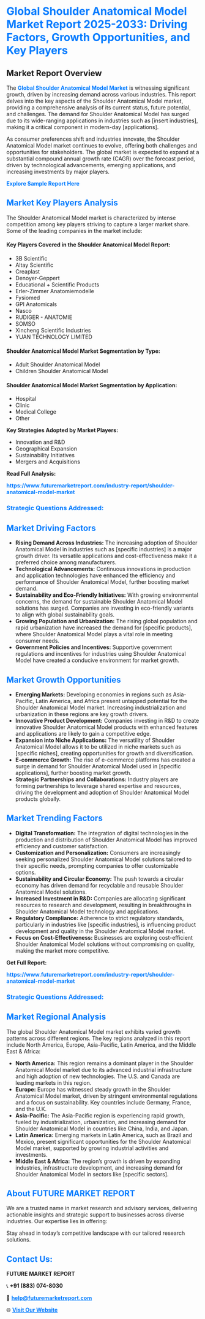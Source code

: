 <h1 style="color: #007BFF;">Global Shoulder Anatomical Model Market Report 2025-2033: Driving Factors, Growth Opportunities, and Key Players</h1>

<section id="overview">
<h2>Market Report Overview</h2>
<p>The <a href="https://www.futuremarketreport.com/industry-report/shoulder-anatomical-model-market" style="color: #007BFF; text-decoration: none;"><strong>Global Shoulder Anatomical Model Market</strong></a> is witnessing significant growth, driven by increasing demand across various industries. This report delves into the key aspects of the Shoulder Anatomical Model market, providing a comprehensive analysis of its current status, future potential, and challenges. The demand for Shoulder Anatomical Model has surged due to its wide-ranging applications in industries such as [insert industries], making it a critical component in modern-day [applications].</p>
<p>As consumer preferences shift and industries innovate, the Shoulder Anatomical Model market continues to evolve, offering both challenges and opportunities for stakeholders. The global market is expected to expand at a substantial compound annual growth rate (CAGR) over the forecast period, driven by technological advancements, emerging applications, and increasing investments by major players.</p>
</section>

<section id="overview">
<p><a href="https://www.futuremarketreport.com/request-sample/reportId=101052" style="color: #007BFF; text-decoration: none;"><strong>Explore Sample Report Here</strong></a></p>
</section>

<section id="key-players">
<h2 style="color: #007BFF;">Market Key Players Analysis</h2>
<p>The Shoulder Anatomical Model market is characterized by intense competition among key players striving to capture a larger market share. Some of the leading companies in the market include:</p>
<h4>Key Players Covered in the Shoulder Anatomical Model Report:</h4>
<ul><li>3B Scientific</li><li>Altay Scientific</li><li>Creaplast</li><li>Denoyer-Geppert</li><li>Educational + Scientific Products</li><li>Erler-Zimmer Anatomiemodelle</li><li>Fysiomed</li><li>GPI Anatomicals</li><li>Nasco</li><li>RUDIGER - ANATOMIE</li><li>SOMSO</li><li>Xincheng Scientific Industries</li><li>YUAN TECHNOLOGY LIMITED</li></ul>
<h4>Shoulder Anatomical Model Market Segmentation by Type:</h4>
<ul><li>Adult Shoulder Anatomical Model</li><li>Children Shoulder Anatomical Model</li></ul>

<h4>Shoulder Anatomical Model Market Segmentation by Application:</h4>
<ul><li>Hospital</li><li>Clinic</li><li>Medical College</li><li>Other</li></ul>
<p><strong>Key Strategies Adopted by Market Players:</strong></p>
<ul>
<li>Innovation and R&D</li>
<li>Geographical Expansion</li>
<li>Sustainability Initiatives</li>
<li>Mergers and Acquisitions</li>
</ul>
</section>

<section>
<p><strong>Read Full Analysis: </strong></p><a href="https://www.futuremarketreport.com/industry-report/shoulder-anatomical-model-market" style="color: #007BFF; text-decoration: none;"><strong>https://www.futuremarketreport.com/industry-report/shoulder-anatomical-model-market</strong></a>
<h3 style="color: #007BFF;">Strategic Questions Addressed:</h3>
</section>

<section id="driving-factors">
<h2 style="color: #007BFF;">Market Driving Factors</h2>
<ul>
<li><strong>Rising Demand Across Industries:</strong> The increasing adoption of Shoulder Anatomical Model in industries such as [specific industries] is a major growth driver. Its versatile applications and cost-effectiveness make it a preferred choice among manufacturers.</li>
<li><strong>Technological Advancements:</strong> Continuous innovations in production and application technologies have enhanced the efficiency and performance of Shoulder Anatomical Model, further boosting market demand.</li>
<li><strong>Sustainability and Eco-Friendly Initiatives:</strong> With growing environmental concerns, the demand for sustainable Shoulder Anatomical Model solutions has surged. Companies are investing in eco-friendly variants to align with global sustainability goals.</li>
<li><strong>Growing Population and Urbanization:</strong> The rising global population and rapid urbanization have increased the demand for [specific products], where Shoulder Anatomical Model plays a vital role in meeting consumer needs.</li>
<li><strong>Government Policies and Incentives:</strong> Supportive government regulations and incentives for industries using Shoulder Anatomical Model have created a conducive environment for market growth.</li>
</ul>
</section>

<section id="growth-opportunities">
<h2 style="color: #007BFF;">Market Growth Opportunities</h2>
<ul>
<li><strong>Emerging Markets:</strong> Developing economies in regions such as Asia-Pacific, Latin America, and Africa present untapped potential for the Shoulder Anatomical Model market. Increasing industrialization and urbanization in these regions are key growth drivers.</li>
<li><strong>Innovative Product Development:</strong> Companies investing in R&D to create innovative Shoulder Anatomical Model products with enhanced features and applications are likely to gain a competitive edge.</li>
<li><strong>Expansion into Niche Applications:</strong> The versatility of Shoulder Anatomical Model allows it to be utilized in niche markets such as [specific niches], creating opportunities for growth and diversification.</li>
<li><strong>E-commerce Growth:</strong> The rise of e-commerce platforms has created a surge in demand for Shoulder Anatomical Model used in [specific applications], further boosting market growth.</li>
<li><strong>Strategic Partnerships and Collaborations:</strong> Industry players are forming partnerships to leverage shared expertise and resources, driving the development and adoption of Shoulder Anatomical Model products globally.</li>
</ul>
</section>

<section id="trending-factors">
<h2 style="color: #007BFF;">Market Trending Factors</h2>
<ul>
<li><strong>Digital Transformation:</strong> The integration of digital technologies in the production and distribution of Shoulder Anatomical Model has improved efficiency and customer satisfaction.</li>
<li><strong>Customization and Personalization:</strong> Consumers are increasingly seeking personalized Shoulder Anatomical Model solutions tailored to their specific needs, prompting companies to offer customizable options.</li>
<li><strong>Sustainability and Circular Economy:</strong> The push towards a circular economy has driven demand for recyclable and reusable Shoulder Anatomical Model solutions.</li>
<li><strong>Increased Investment in R&D:</strong> Companies are allocating significant resources to research and development, resulting in breakthroughs in Shoulder Anatomical Model technology and applications.</li>
<li><strong>Regulatory Compliance:</strong> Adherence to strict regulatory standards, particularly in industries like [specific industries], is influencing product development and quality in the Shoulder Anatomical Model market.</li>
<li><strong>Focus on Cost-Effectiveness:</strong> Businesses are exploring cost-efficient Shoulder Anatomical Model solutions without compromising on quality, making the market more competitive.</li>
</ul>
</section>

<section>
<p><strong>Get Full Report: </strong></p><a href="https://www.futuremarketreport.com/industry-report/shoulder-anatomical-model-market" style="color: #007BFF; text-decoration: none;"><strong>https://www.futuremarketreport.com/industry-report/shoulder-anatomical-model-market</strong></a>
<h3 style="color: #007BFF;">Strategic Questions Addressed:</h3>
</section>


<section id="regional-analysis">
<h2 style="color: #007BFF;">Market Regional Analysis</h2>
<p>The global Shoulder Anatomical Model market exhibits varied growth patterns across different regions. The key regions analyzed in this report include North America, Europe, Asia-Pacific, Latin America, and the Middle East & Africa:</p>
<ul>
<li><strong>North America:</strong> This region remains a dominant player in the Shoulder Anatomical Model market due to its advanced industrial infrastructure and high adoption of new technologies. The U.S. and Canada are leading markets in this region.</li>
<li><strong>Europe:</strong> Europe has witnessed steady growth in the Shoulder Anatomical Model market, driven by stringent environmental regulations and a focus on sustainability. Key countries include Germany, France, and the U.K.</li>
<li><strong>Asia-Pacific:</strong> The Asia-Pacific region is experiencing rapid growth, fueled by industrialization, urbanization, and increasing demand for Shoulder Anatomical Model in countries like China, India, and Japan.</li>
<li><strong>Latin America:</strong> Emerging markets in Latin America, such as Brazil and Mexico, present significant opportunities for the Shoulder Anatomical Model market, supported by growing industrial activities and investments.</li>
<li><strong>Middle East & Africa:</strong> The region’s growth is driven by expanding industries, infrastructure development, and increasing demand for Shoulder Anatomical Model in sectors like [specific sectors].</li>
</ul>
</section>

<footer>
<h2 style="color: #007BFF;">About FUTURE MARKET REPORT</h2>
<p>We are a trusted name in market research and advisory services, delivering actionable insights and strategic support to businesses across diverse industries. Our expertise lies in offering:</p>

<p>Stay ahead in today’s competitive landscape with our tailored research solutions.</p>

<h2 style="color: #007BFF;">Contact Us:</h2>
<p><strong>FUTURE MARKET REPORT</strong></p>
<p>📞 <strong>+91 (883) 074-8030</strong></p>
<p>📧 <strong><a href="mailto:help@futuremarketreport.com" style="color: #007BFF;">help@futuremarketreport.com</a></strong></p>
<p>🌐 <strong><a href="https://www.futuremarketreport.com/" style="color: #007BFF;">Visit Our Website</a></strong></p>
</footer>